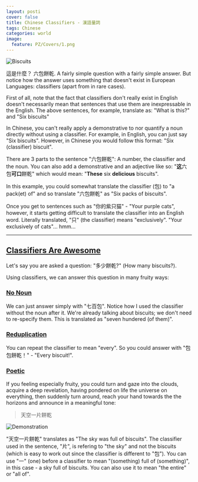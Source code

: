 ```yaml
---
layout: posti
cover: false
title: Chinese Classifiers - 漢語量詞
tags: Chinese
categories: world
image:
  feature: PZ/Covers/1.png
---
```


![Biscuits](http://tinyurl.com/z9hhuh9)

這是什麼？ 六包餅乾. A fairly simple question with a fairly simple answer. But notice how the answer uses something that doesn't exist in European Languages: classifiers (apart from in rare cases).

First of all, note that the fact that classifiers don't really exist in English doesn't necessarily mean that sentences that use them are inexpressable in the English. The above sentences, for example, translate as: "What is this?" and "Six biscuits"

In Chinese, you can't really apply a demonstrative to nor quantify a noun directly without using a classifier. For example, in English, you can just say "Six biscuits". However, in Chinese you would follow this format: "Six (classifier) biscuit".

There are 3 parts to the sentence "六包餅乾": A number, the classifier and the noun. You can also add a demonstrative and an adjective like so: "**这**六包**可口**餅乾" which would mean: "**These** six **delicious** biscuits". 

In this example, you could somewhat translate the classifier (包) to "a pack(et) of" and so translate "六包餅乾" as "Six packs of biscuits".

 Once you get to sentences such as "你的紫只猫" - "Your purple cats", however, it starts getting difficult to translate the classifier into an English word. Literally translated, "只" (the classifier) means "exclusively". "Your exclusively of cats"... hmm...

---

<h2><u>Classifiers Are Awesome</u></h2>

Let's say you are asked a question: "多少餅乾?" (How many biscuits?).

Using classifiers, we can answer this question in many fruity ways:

<h3><u>No Noun</u></h3>
We can just answer simply with "七百包". Notice how I used the classifier without the noun after it. We're already talking about biscuits; we don't need to re-specify them. This is translated as "seven hundered (of them)". 

<h3><u>Reduplication</u></h3>
You can repeat the classifier to mean "every". So you could answer with "包包餅乾！" - "Every biscuit!".

<h3><u>Poetic</u></h3>
If you feeling especially fruity, you could turn and gaze into the clouds, acquire a deep revelation, having pondered on life the universe on everything, then suddenly turn around, reach your hand towards the the horizons and announce in a meaningful tone:

<blockquote><p>天空一片餅乾</p></blockquote>

<img src="http://data.whicdn.com/images/108302179/large.gif" alt="Demonstration"></img><br>

"天空一片餅乾" translates as "The sky was full of biscuits". The classifier used in the sentence, "片", is refering to "the sky" and not the biscuits (which is easy to work out since the classifier is different to "包"). You can use "一" (one) before a classifier to mean "(something) full of (something)", in this case - a sky full of biscuits. You can also use it to mean "the entire" or "all of".